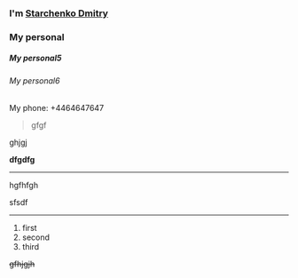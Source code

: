 ### I'm <a href="/README.md" >Starchenko Dmitry</a>
### My personal

##### My personal5
###### My personal6
My phone: +4464647647

> gfgf

ghjgj


**dfgdfg**


----------

hgfhfgh

sfsdf

----------
1. first
2. second
3. third


~~gfhjgjh~~

